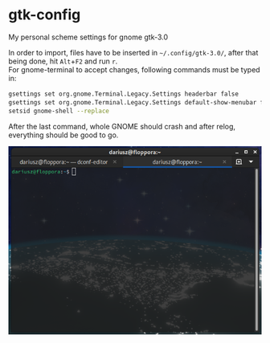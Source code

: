 # gtk-config
My personal scheme settings for gnome gtk-3.0    

In order to import, files have to be inserted in `~/.config/gtk-3.0/`, after that being done, hit `Alt`+`F2` and run `r`.  
For gnome-terminal to accept changes, following commands must be typed in:  
```bash
gsettings set org.gnome.Terminal.Legacy.Settings headerbar false  
gsettings set org.gnome.Terminal.Legacy.Settings default-show-menubar false  
setsid gnome-shell --replace  
```
After the last command, whole GNOME should crash and after relog, everything should be good to go.

![Sample Screenshot of termal](imgs/terminal.png)
